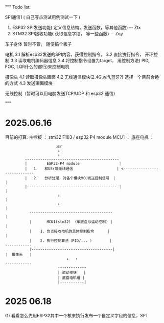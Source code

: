 
"""
 Todo list:

  SPI通信1 ( 自己写点测试用例测试一下 )

  1. ESP32 SPI发送功能( 定义信息结构，发送函数，等其他函数)  -- Ztx
  2. STM32 SPI接收功能( 获取信息字段， 等一些函数)          -- Zqy

  车子身体 暂时不管， 随便搞个板子

  电机 
  3.1 解析esp32发送的SPI内容，获得控制指令。
  3.2 直接执行指令， 开环控制
  3.3 读取电机编码器信息
  3.4 将控制指令设置为target， 用控制方法( PID, FOC, LQR什么的都行)来控制电机
  
  摄像头
  4.1 读取摄像头画面
  4.2 无线通信模块(2.4G,wifi,蓝牙?) 选择一个目前合适的方式
  4.3 发送画面模块

  无线控制（暂时可以用电脑发送TCP/UDP 和 esp32 通信）
  
  


 
 """

 # 2025.06.16
 目前的打算:
  主控板   ： stm32 F103 / esp32 P4 module
  MCU1    ： 
  底座电机 ：

                           usr
                            ↓
                            ↓
             -------------------------------------------
             |         ESP32-P4 module                  |
             |   1.   和USr端无线通信                    | <-----------------------------
             |   2.   分析处理，对各个模块MCU发送控制信号  |                              |
             |----------------------------------------- |                              |
                            ↓                                                          |
                            ↓                                                          |
               --------------------------------------                                  |
               |       MCU1(stm32) （车底盘与运动控制) |                                 |
               |    1. 负责接收电机的具体控制指令      |                                  |
               |    2. 执行控制算法（PID/... )        |                            ------------
               |-------------------------------------|                            |  摄像头   |
                                ↓   ↑                                             ------------
                            -------------
                            | 驱动模块   |
                            | 底盘电机组 |
                            |-----------|

# 2025 06.18 

  (1) 看看怎么先用ESP32其中一个核来执行发布一个自定义字段的信息，SPI